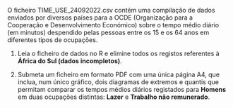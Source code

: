 O ficheiro TIME_USE_24092022.csv contém uma compilação de dados enviados por diversos países para a OCDE (Organização para a Cooperação e Desenvolvimento Económico) sobre o tempo médio diário (em minutos) despendido pelas pessoas entre os 15 e os 64 anos em diferentes tipos de ocupações.

1. Leia o ficheiro de dados no R e elimine todos os registos referentes à **África do Sul (dados incompletos)**.

2. Submeta um ficheiro em formato PDF com uma única página A4, que inclua, num único gráfico, dois diagramas de extremos e quantis que permitam comparar os tempos  médios diários registados para **Homens** em duas ocupações distintas: **Lazer** e **Trabalho não remunerado**.